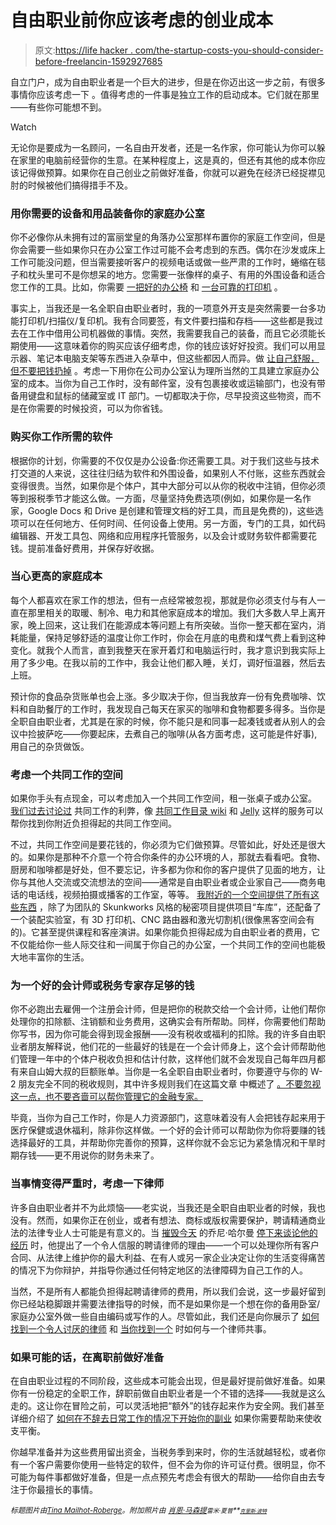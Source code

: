 # 自由职业前你应该考虑的创业成本

> 原文:[https://life hacker . com/the-startup-costs-you-should-consider-before-freelancin-1592927685](https://lifehacker.com/the-startup-costs-you-should-consider-before-freelancin-1592927685)

自立门户，成为自由职业者是一个巨大的进步，但是在你迈出这一步之前，有很多事情你应该考虑一下 。值得考虑的一件事是独立工作的启动成本。它们就在那里——有些你可能想不到。

Watch

无论你是要成为一名顾问，一名自由开发者，还是一名作家，你可能认为你可以躲在家里的电脑前经营你的生意。在某种程度上，这是真的，但还有其他的成本你应该记得做预算。如果你在自己创业之前做好准备，你就可以避免在经济已经捉襟见肘的时候被他们搞得措手不及。

### 用你需要的设备和用品装备你的家庭办公室

你不必像你从未拥有过的富丽堂皇的角落办公室那样布置你的家庭工作空间，但是你会需要一些如果你只在办公室工作过可能不会考虑到的东西。偶尔在沙发或床上工作可能没问题，但当需要接听客户的视频电话或做一些严肃的工作时，蜷缩在毯子和枕头里可不是你想呆的地方。您需要一张像样的桌子、有用的外围设备和适合您工作的工具。比如，你需要 [一把好的办公椅](http://lifehacker.com/five-best-office-chairs-30776066) 和 [一台可靠的打印机](http://lifehacker.com/five-best-home-printers-1584081326) 。

事实上，当我还是一名全职自由职业者时，我的一项意外开支是突然需要一台多功能打印机/扫描仪/复印机。我有合同要签，有文件要扫描和存档——这些都是我过去在工作中借用公司机器做的事情。突然，我需要我自己的装备，而且它必须能长期使用——这意味着你的购买应该仔细考虑，你的钱应该好好投资。我们可以用显示器、笔记本电脑支架等东西进入杂草中，但这些都因人而异。做 [让自己舒服，但不要把钱扔掉](https://lifehacker.com/a-completely-subjective-dos-and-donts-guide-to-freela-1246125254) 。考虑一下用你在公司办公室认为理所当然的工具建立家庭办公室的成本。当你为自己工作时，没有邮件室，没有包裹接收或运输部门，也没有带备用键盘和鼠标的储藏室或 IT 部门。一切都取决于你，尽早投资这些物资，而不是在你需要的时候投资，可以为你省钱。

### 购买你工作所需的软件

根据你的计划，你需要的不仅仅是办公设备:你还需要工具。对于我们这些与技术打交道的人来说，这往往归结为软件和外围设备，如果别人不付账，这些东西就会变得很贵。当然，如果你是个体户，其中大部分可以从你的税收中注销，但你必须等到报税季节才能这么做。一方面，尽量坚持免费选项(例如，如果你是一名作家，Google Docs 和 Drive 是创建和管理文档的好工具，而且是免费的)，这些选项可以在任何地方、任何时间、任何设备上使用。另一方面，专门的工具，如代码编辑器、开发工具包、网络和应用程序托管服务，以及会计或财务软件都需要花钱。提前准备好费用，并保存好收据。

### 当心更高的家庭成本

每个人都喜欢在家工作的想法，但有一点经常被忽视，那就是你必须支付与有人一直在那里相关的取暖、制冷、电力和其他家庭成本的增加。我们大多数人早上离开家，晚上回来，这让我们在能源成本等问题上有所突破。当你一整天都在室内，消耗能量，保持足够舒适的温度让你工作时，你会在月底的电费和煤气费上看到这种变化。就我个人而言，直到我整天在家开着灯和电脑运行时，我才意识到我实际上用了多少电。在我以前的工作中，我会让他们都入睡，关灯，调好恒温器，然后去上班。

预计你的食品杂货账单也会上涨。多少取决于你，但当我放弃一份有免费咖啡、饮料和自助餐厅的工作时，我发现自己每天在家买的咖啡和食物都要多得多。当你是全职自由职业者，尤其是在家的时候，你不能只是和同事一起凑钱或者从别人的会议中捡披萨吃——你要起床，去煮自己的咖啡(从各方面考虑，这可能是件好事),用自己的杂货做饭。

### 考虑一个共同工作的空间

如果你手头有点现金，可以考虑加入一个共同工作空间，租一张桌子或办公室。 [我们过去讨论过](https://lifehacker.com/the-pros-and-cons-of-coworking-5191974) 共同工作的利弊，像 [共同工作目录 wiki](http://wiki.coworking.com/w/page/29303049/Directory) 和 [Jelly](http://wiki.workatjelly.com/w/page/12752597/FrontPage) 这样的服务可以帮你找到你附近负担得起的共同工作空间。

不过，共同工作空间是要花钱的，你必须为它们做预算。尽管如此，好处还是很大的。如果你是那种不介意一个符合你条件的办公环境的人，那就去看看吧。食物、厨房和咖啡都是好处，但不要忘记，许多都为你和你的客户提供了见面的地方，让你与其他人交流或交流想法的空间——通常是自由职业者或企业家自己——商务电话的电话线，视频拍摄或播客的工作室，等等。 [我附近的一个空间提供了所有这些东西](https://www.ideaspacedc.com/) ，除了为团队的 Skunkworks 风格的秘密项目提供项目“车库”，还配备了一个装配实验室，有 3D 打印机、CNC 路由器和激光切割机(很像黑客空间会有的)。它甚至提供课程和客座演讲。如果你能负担得起成为自由职业者的费用，它不仅能给你一些人际交往和一间属于你自己的办公室，一个共同工作的空间也能极大地丰富你的生活。

### 为一个好的会计师或税务专家存足够的钱

你不必跑出去雇佣一个注册会计师，但是把你的税款交给一个会计师，让他们帮你处理你的扣除额、注销额和业务费用，这确实会有所帮助。同样，你需要他们帮助你写书，因为你可能会得到现金报酬——没有税收或福利的扣除。我的许多自由职业者朋友解释说，他们花的一些最好的钱是在一个会计师身上，这个会计师帮助他们管理一年中的个体户税收负担和估计付款，这样他们就不会发现自己每年四月都有来自山姆大叔的巨额账单。当你是一名全职自由职业者时，你要遵守与你的 W-2 朋友完全不同的税收规则，其中许多规则我们在这篇文章 中概述了 [。不要忽视这一点，也不要吝啬可以帮你管理它的金融专家。](https://lifehacker.com/five-things-i-wish-i-had-known-when-i-started-working-f-1497900668)

毕竟，当你为自己工作时，你是人力资源部门，这意味着没有人会把钱存起来用于医疗保健或退休福利，除非你这样做。一个好的会计师可以帮助你为你将要赚的钱选择最好的工具，并帮助你完善你的预算，这样你就不会忘记为紧急情况和干旱时期存钱——更不用说你的财务未来了。

### 当事情变得严重时，考虑一下律师

许多自由职业者并不为此烦恼——老实说，当我还是全职自由职业者的时候，我也没有。然而，如果你正在创业，或者有想法、商标或版权需要保护，聘请精通商业法的法律专业人士可能是有意义的。当 [摧毁今天](http://destroytoday.com/about/) 的乔尼·哈尔曼 [停下来谈论他的经历](https://lifehacker.com/lessons-ive-learned-in-a-year-working-on-my-own-5993360) 时，他提出了一个令人信服的聘请律师的理由——一个可以处理你所有客户合同、从法律上维护你的最大利益、在有人或另一家企业决定让你的生活变得痛苦的情况下为你辩护，并指导你通过任何特定地区的法律障碍为自己工作的人。

当然，不是所有人都能负担得起聘请律师的费用，所以我们会说，这一步最好留到你已经站稳脚跟并需要法律指导的时候，而不是如果你是一个想在你的备用卧室/家庭办公室外做一些自由编码或写作的人。尽管如此，我们还是向你展示了 [如何找到一个令人讨厌的律师](https://lifehacker.com/how-to-find-a-reputable-lawyer-5826959) 和 [当你找到一个](http://lifehacker.com/how-to-talk-to-a-lawyer-and-when-you-need-one-1592509960) 时如何与一个律师共事。

### 如果可能的话，在离职前做好准备

在自由职业过程的不同阶段，这些成本可能会出现，但是最好提前做好准备。如果你有一份稳定的全职工作，辞职前做自由职业者是一个不错的选择——我就是这么走的。这让你在冒险之前，可以灵活地把“额外”的钱存起来作为安全网。我们甚至详细介绍了 [如何在不辞去日常工作的情况下开始你的副业](https://lifehacker.com/how-to-start-a-side-project-without-quitting-your-day-j-868955823) 如果你需要帮助来使收支平衡。

你越早准备并为这些费用留出资金，当税务季到来时，你的生活就越轻松，或者你有一个客户需要你使用一些特定的软件，但不会为你的许可证付费。很明显，你不可能为每件事都做好准备，但是一点点预先考虑会有很大的帮助——给你自由去专注于你最擅长的事情。

*<small>标题图片由</small>*[*<small>Tina Mailhot-Roberge</small>*](http://vervex.ca/)*<small>。附加照片由</small>* [*<small>肖恩·马森提</small>*](https://www.flickr.com/photos/smemon/11905103105)*<small></small>*<small>*<small>雷米·夏普</small>**<small>[*<small>克里斯·波特</small>*](https://www.flickr.com/photos/86530412@N02/8215022167/)</small>*</small>

<small>*<small></small>*</small>